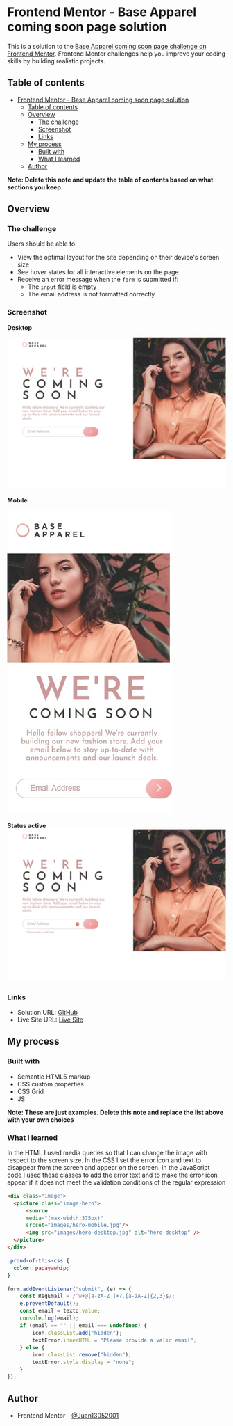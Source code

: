 # Frontend Mentor - Base Apparel coming soon page solution

This is a solution to the [Base Apparel coming soon page challenge on Frontend Mentor](https://www.frontendmentor.io/challenges/base-apparel-coming-soon-page-5d46b47f8db8a7063f9331a0). Frontend Mentor challenges help you improve your coding skills by building realistic projects. 

## Table of contents

- [Frontend Mentor - Base Apparel coming soon page solution](#frontend-mentor---base-apparel-coming-soon-page-solution)
  - [Table of contents](#table-of-contents)
  - [Overview](#overview)
    - [The challenge](#the-challenge)
    - [Screenshot](#screenshot)
    - [Links](#links)
  - [My process](#my-process)
    - [Built with](#built-with)
    - [What I learned](#what-i-learned)
  - [Author](#author)

**Note: Delete this note and update the table of contents based on what sections you keep.**

## Overview

### The challenge

Users should be able to:

- View the optimal layout for the site depending on their device's screen size
- See hover states for all interactive elements on the page
- Receive an error message when the `form` is submitted if:
  - The `input` field is empty
  - The email address is not formatted correctly

### Screenshot

**Desktop**

![](/images/Captura%20web_17-2-2022_131936_127.0.0.1.jpeg)

**Mobile**

![](/images/Captura%20web_17-2-2022_131750_127.0.0.1.jpeg)

**Status active**
![](/images/Captura%20web_17-2-2022_131956_127.0.0.1.jpeg)

### Links

- Solution URL: [GitHub](https://github.com/Juan13052001/Base-Apparel-coming-soon-page)
- Live Site URL: [Live Site](https://juan13052001.github.io/Base-Apparel-coming-soon-page/)

## My process

### Built with

- Semantic HTML5 markup
- CSS custom properties
- CSS Grid
- JS

**Note: These are just examples. Delete this note and replace the list above with your own choices**

### What I learned

In the HTML I used media queries so that I can change the image with respect to the screen size.
In the CSS I set the error icon and text to disappear from the screen and appear on the screen.
In the JavaScript code I used these classes to add the error text and to make the error icon appear if it does not meet the validation conditions of the regular expression

```html
<div class="image">
  <picture class="image-hero">
      <source
      media="(max-width:375px)"
      srcset="images/hero-mobile.jpg"/>
      <img src="images/hero-desktop.jpg" alt="hero-desktop" />
  </picture>
</div>
```
```css
.proud-of-this-css {
  color: papayawhip;
}
```
```js
form.addEventListener("submit", (e) => {
    const RegEmail = /^w+@[a-zA-Z_]+?.[a-zA-Z]{2,3}$/;
    e.preventDefault();
    const email = texto.value;
    console.log(email);
    if (email == "" || email === undefined) {
        icon.classList.add("hidden");
        textError.innerHTML = "Please provide a valid email";
    } else {
        icon.classList.remove("hidden");
        textError.style.display = "none";
    }
});
```

## Author

- Frontend Mentor - [@Juan13052001](https://www.frontendmentor.io/profile/Juan13052001)

